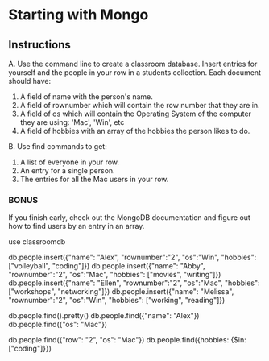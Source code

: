# Starting with Mongo

## Instructions

A. Use the command line to create a classroom database. Insert entries for yourself and the people in your row in a students collection. Each document should have:

1. A field of name with the person's name.
2. A field of rownumber which will contain the row number that they are in.
3. A field of os which will contain the Operating System of the computer they are using: 'Mac', 'Win', etc
4. A field of hobbies with an array of the hobbies the person likes to do.

B. Use find commands to get:

1. A list of everyone in your row.
2. An entry for a single person.
3. The entries for all the Mac users in your row. 

### BONUS

If you finish early, check out the MongoDB documentation and figure out how to find users by an entry in an array.

use classroomdb

db.people.insert({"name": "Alex", "rownumber":"2", "os":"Win", "hobbies": ["volleyball", "coding"]})
db.people.insert({"name": "Abby", "rownumber":"2", "os":"Mac", "hobbies": ["movies", "writing"]})
db.people.insert({"name": "Ellen", "rownumber":"2", "os":"Mac", "hobbies": ["workshops", "networking"]})
db.people.insert({"name": "Melissa", "rownumber":"2", "os":"Win", "hobbies": ["working", "reading"]})

db.people.find().pretty()
db.people.find({"name": "Alex"})
db.people.find({"os": "Mac"})

db.people.find({"row": "2", "os": "Mac"})
db.people.find({hobbies: {$in: ["coding"]}})